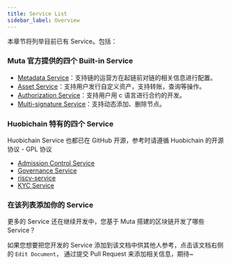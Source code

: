 ```yaml
---
title: Service List
sidebar_label: Overview
---
```


本章节将列举目前已有 Service。包括：

### Muta 官方提供的四个 Built-in Service

* [Metadata Service][metadata-service]：支持链的运营方在起链前对链的相关信息进行配置。
* [Asset Service][asset-service]：支持用户发行自定义资产，支持转账，查询等操作。
* [Authorization Service][auth-service]：支持用户用 c 语言进行合约的开发。
* [Multi-signature Service][multi-sig-service]：支持动态添加、删除节点。

### Huobichain 特有的四个 Service

Huobichain Service 也都已在 GitHub 开源，参考时请遵循 Huobichain 的开源协议 - GPL 协议

* [Admission Control Service][admission-service]
* [Governance Service][gov-service]
* [riscv-service][riscv-service]
* [KYC Service][kyc-service]

### 在该列表添加你的 Service 

更多的 Service 还在继续开发中，您基于 Muta 搭建的区块链开发了哪些 Service？

如果您想要把您开发的 Service 添加到该文档中供其他人参考，点击该文档右侧的 `Edit Document`， 通过提交 Pull Request 来添加相关信息，期待~

[metadata-service]: ../metadata-service
[asset-service]: ../asset-service
[auth-service]: ../auth-service
[multi-sig-service]: ../multi-sig-service
[gov-service]: ../gov-service
[riscv-service]: ../riscv-service
[admission-service]: ../admission-service
[kyc-service]: ../kyc-service